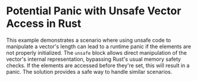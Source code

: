 # Potential Panic with Unsafe Vector Access in Rust

This example demonstrates a scenario where using unsafe code to manipulate a vector's length can lead to a runtime panic if the elements are not properly initialized.  The `unsafe` block allows direct manipulation of the vector's internal representation, bypassing Rust's usual memory safety checks.  If the elements are accessed before they're set, this will result in a panic.  The solution provides a safe way to handle similar scenarios.
